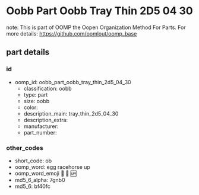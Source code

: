 # Oobb Part Oobb Tray Thin 2D5 04 30  

note: This is part of OOMP the Oopen Organization Method For Parts. For more details: https://github.com/oomlout/oomp_base

##  part details





### id
* oomp_id: oobb_part_oobb_tray_thin_2d5_04_30
  * classification: oobb
  * type: part
  * size: oobb
  * color: 
  * description_main: tray_thin_2d5_04_30
  * description_extra: 
  * manufacturer: 
  * part_number: 

### other_codes
* short_code: ob
* oomp_word: egg racehorse up
* oomp_word_emoji :egg: :racehorse: :up:
* md5_6_alpha: 7gnb0
* md5_6: bf40fc